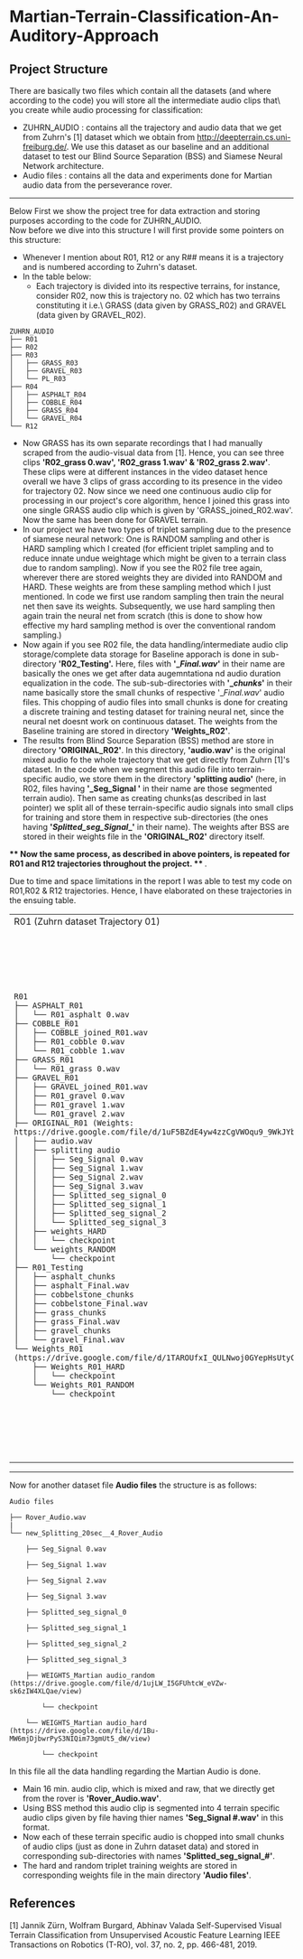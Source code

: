 # Martian-Terrain-Classification-An-Auditory-Approach

## Project Structure
There are basically two files which contain all the datasets (and where according to the code) you will store all the intermediate audio clips that\ 
you create while audio processing for classification:
- ZUHRN_AUDIO : contains all the trajectory and audio data that we get from Zuhrn's [1] dataset which we obtain from http://deepterrain.cs.uni-freiburg.de/. We use this dataset as our baseline and an additional dataset to test our Blind Source Separation (BSS) and Siamese Neural Network architecture.
- Audio files : contains all the data and experiments done for Martian audio data from the perseverance rover.



----
Below First we show the project tree for data extraction and storing purposes according to the code for ZUHRN_AUDIO.\
Now before we dive into this structure I will first provide some pointers on this structure:
* Whenever I mention about R01, R12 or any R## means it is a trajectory and is numbered according to Zuhrn's dataset.
* In the table below:
  * Each trajectory is divided into its respective terrains, for instance, consider R02, now this is trajectory no. 02 which has two terrains constituting it i.e.\ GRASS (data given by GRASS_R02) and GRAVEL (data given by GRAVEL_R02).

```
ZUHRN_AUDIO
├── R01
├── R02
├── R03
│   ├── GRASS_R03
│   ├── GRAVEL_R03
│   └── PL_R03
├── R04
│   ├── ASPHALT_R04
│   ├── COBBLE_R04
│   ├── GRASS_R04
│   └── GRAVEL_R04
└── R12
```


  * Now GRASS has its own separate recordings that I had manually scraped from the audio-visual data from [1]. Hence, you can see three clips **'R02_grass 0.wav', 'R02_grass 1.wav' & 'R02_grass 2.wav'**. These clips were at different instances in the video dataset hence overall we have 3 clips of grass according to its presence in the video for trajectory 02. Now since we need one continuous audio clip for processing in our project's core algorithm, hence I joined this grass into one single GRASS audio clip which is given by 'GRASS_joined_R02.wav'. Now the same has been done for GRAVEL terrain.
  * In our project we have two types of triplet sampling due to the presence of siamese neural network: One is RANDOM sampling and other is HARD sampling which I created (for efficient triplet sampling and to reduce innate undue weightage which might be given to a terrain class due to random sampling). Now if you see the R02 file tree again, wherever there are stored weights they are divided into RANDOM and HARD. These weights are from these sampling method which I just mentioned. In code we first use random sampling then train the neural net then save its weights. Subsequently, we use hard sampling then again train  the neural net from scratch (this is done to show how effective my hard sampling method is over the conventional random sampling.)
  * Now again if you see R02 file, the data handling/intermediate audio clip storage/complete data storage for Baseline apporach is done in sub-directory **'R02_Testing'.** Here, files with **'__Final.wav_'** in their name are basically the ones we get after data augemntationa nd audio duration equalization in the code. The sub-sub-directories with **'__chunks_'** in their name basically store the small chunks of respective '__Final.wav_' audio files. This chopping of audio files into small chunks is done for creating a discrete training and testing dataset for training neural net, since the neural net doesnt work on continuous dataset. The weights from the Baseline training are stored in directory **'Weights_R02'**.
  * The results from Blind Source Separation (BSS) method are store in directory **'ORIGINAL_R02'**. In this directory, **'audio.wav'** is the original mixed audio fo the whole trajectory that we get directly from Zuhrn [1]'s dataset. In the code when we segment this audio file into terrain-specific audio, we store them in the directory **'splitting audio'** (here, in R02, files having **'_Seg_Signal '** in their name are those segmented terrain audio). Then same as creating chunks(as described in last pointer) we split all of these terrain-specific audio signals into small clips for training and store them in respective sub-directories (the ones having **'_Splitted_seg_Signal__'** in their name). The weights after BSS are stored in their weights file in the **'ORIGINAL_R02'** directory itself.
 
  
 <strong> ** Now the same process, as described in above pointers, is repeated for R01 and R12 trajectories throughout the project. ** </strong>.
  




  




Due to time and space limitations in the report I was able to test my code on R01,R02 & R12 trajectories. Hence, I have elaborated on these trajectories in the ensuing table.



<table id="example-table">
  <tbody>
    <tr>
      <td>R01 (Zuhrn dataset Trajectory 01)</td>
      <td>R02 (Zuhrn dataset Trajectory 02)</td>
      <td>R12 (Zuhrn dataset Trajectory 12)</td>
    </tr>
    <tr> 
<td>

```
R01
├── ASPHALT_R01
│   └── R01_asphalt 0.wav
├── COBBLE_R01
│   ├── COBBLE_joined_R01.wav
│   ├── R01_cobble 0.wav
│   └── R01_cobble 1.wav
├── GRASS_R01
│   └── R01_grass 0.wav
├── GRAVEL_R01
│   ├── GRAVEL_joined_R01.wav
│   ├── R01_gravel 0.wav
│   ├── R01_gravel 1.wav
│   └── R01_gravel 2.wav
├── ORIGINAL_R01 (Weights: https://drive.google.com/file/d/1uF5BZdE4yw4zzCgVWOqu9_9WkJYbt3Hr/view)
│   ├── audio.wav
│   ├── splitting audio
│   │   ├── Seg_Signal 0.wav
│   │   ├── Seg_Signal 1.wav
│   │   ├── Seg_Signal 2.wav
│   │   ├── Seg_Signal 3.wav
│   │   ├── Splitted_seg_signal_0
│   │   ├── Splitted_seg_signal_1
│   │   ├── Splitted_seg_signal_2
│   │   └── Splitted_seg_signal_3
│   ├── weights_HARD
│   │   └── checkpoint
│   └── weights_RANDOM
│       └── checkpoint
├── R01_Testing
│   ├── asphalt_chunks
│   ├── asphalt_Final.wav
│   ├── cobbelstone_chunks
│   ├── cobbelstone_Final.wav
│   ├── grass_chunks
│   ├── grass_Final.wav
│   ├── gravel_chunks
│   └── gravel_Final.wav
└── Weights_R01 (https://drive.google.com/file/d/1TAROUfxI_QULNwoj0GYepHsUtyC7wkVx/view)
    ├── Weights_R01_HARD
    │   └── checkpoint
    └── Weights_R01_RANDOM
        └── checkpoint
```   
</td>
<td>

```
R02
├── GRASS_R02
│   ├── GRASS_joined_R02.wav
│   ├── R02_grass 0.wav
│   ├── R02_grass 1.wav
│   └── R02_grass 2.wav
├── GRAVEL_R02
│   ├── GRAVEL_joined_R02.wav
│   ├── R02_gravel 0.wav
│   ├── R02_gravel 1.wav
│   ├── R02_gravel 2.wav
│   ├── R02_gravel 3.wav
│   └── R02_gravel 4.wav
├── ORIGINAL_R02 (Weights: https://drive.google.com/file/d/1Q43YMrecRVWDNgNWbx7Wo5re9NOePO29/view)
│   ├── audio.wav
│   ├── splitting audio
│   │   ├── Seg_Signal 0.wav
│   │   ├── Seg_Signal 1.wav
│   │   ├── Splitted_seg_signal_0
│   │   └── Splitted_seg_signal_1
│   ├── weights_HARD
│   │   └── checkpoint
│   └── weights_RANDOM
│       └── checkpoint
├── R02_Testing
│   ├── grass_chunks
│   ├── grass_Final.wav
│   ├── gravel_chunks
│   └── gravel_Final.wav
└── Weights_R02 (https://drive.google.com/file/d/1B5ia0OWTH1eR1DCBA-znE9cYDX4j_50c/view)
    ├── Weights_R02_HARD
    │   └── checkpoint
    └── Weights_R02_RANDOM
        └── checkpoint

```
</td><td>

```
R12
├── ASPHALT_R12
│   ├── ASPHALT_joined_R12.wav
│   ├── R12_asphalt 0.wav
│   └── R12_asphalt 1.wav
├── COBBLE_R12
│   └── R12_cobble 0.wav
├── GRASS_R12
│   ├── GRASS_joined_R12.wav
│   ├── R12_grass 0.wav
│   └── R12_grass 1.wav
├── GRAVEL_R12
│   ├── GRAVEL_joined_R12.wav
│   ├── R12_gravel 0.wav
│   ├── R12_gravel 1.wav
│   ├── R12_gravel 2.wav
│   ├── R12_gravel 3.wav
│   └── R12_gravel 4.wav
├── ORIGINAL_R12 (Weights: https://drive.google.com/file/d/1cwdiK44DHV1BUwTno4nfm6zBiDyZFX1w/view)
│   ├── audio.wav
│   ├── splitting audio
│   │   ├── Seg_Signal 0.wav
│   │   ├── Seg_Signal 1.wav
│   │   ├── Seg_Signal 2.wav
│   │   ├── Seg_Signal 3.wav
│   │   ├── Seg_Signal 4.wav
│   │   ├── Splitted_seg_signal_0
│   │   ├── Splitted_seg_signal_1
│   │   ├── Splitted_seg_signal_2
│   │   ├── Splitted_seg_signal_3
│   │   └── Splitted_seg_signal_4
│   ├── weights_HARD
│   │   └── checkpoint
│   └── weights_RANDOM
│       └── checkpoint
├── PL_R12
│   └── R12_PL 0.wav
├── R12_Testing
│   ├── asphalt_chunks
│   ├── asphalt_Final.wav
│   ├── cobbelstone_chunks
│   ├── cobbelstone_Final.wav
│   ├── grass_chunks
│   ├── grass_Final.wav
│   ├── gravel_chunks
│   ├── gravel_Final.wav
│   ├── PL_chunks
│   └── PL_Final.wav
└── Weights_R12 (https://drive.google.com/file/d/1ezOENg325jbmLQsxoX0qP1nTEr-92V94/view)
    ├── Weights_R12_HARD
    │   └── checkpoint
    └── Weights_R12_RANDOM
        └── checkpoint


```
</td>
    </tr>
  </tbody>
</table>

----
Now for another dataset file **Audio files** the structure is as follows:

```
Audio files

├── Rover_Audio.wav
|
└── new_Splitting_20sec__4_Rover_Audio

    ├── Seg_Signal 0.wav

    ├── Seg_Signal 1.wav

    ├── Seg_Signal 2.wav

    ├── Seg_Signal 3.wav

    ├── Splitted_seg_signal_0

    ├── Splitted_seg_signal_1

    ├── Splitted_seg_signal_2

    ├── Splitted_seg_signal_3

    ├── WEIGHTS_Martian audio_random (https://drive.google.com/file/d/1ujLW_I5GFUhtcW_eVZw-sk6zIW4XLQae/view)

        └── checkpoint

    └── WEIGHTS_Martian audio_hard (https://drive.google.com/file/d/1Bu-MW6mjDjbwrPyS3NIQim73gmUt5_dW/view)

        └── checkpoint
```

In this file all the data handling regarding the Martian Audio is done.
* Main 16 min. audio clip, which is mixed and raw, that we directly get from the rover is **'Rover_Audio.wav'**.
* Using BSS method this audio clip is segmented into 4 terrain specific audio clips given by file having thier names **'Seg_Signal #.wav'** in this format.
* Now each of these terrain specific audio is chopped into small chunks of audio clips (just as done in Zuhrn dataset data) and stored in corresponding sub-directories with names **'Splitted_seg_signal_#'**.
* The hard and random triplet training weights are stored in corresponding weights file in the main directory **'Audio files'**.

## References
[1] Jannik Zürn, Wolfram Burgard, Abhinav Valada
    Self-Supervised Visual Terrain Classification from Unsupervised Acoustic Feature Learning
    IEEE Transactions on Robotics (T-RO), vol. 37, no. 2, pp. 466-481, 2019. 
